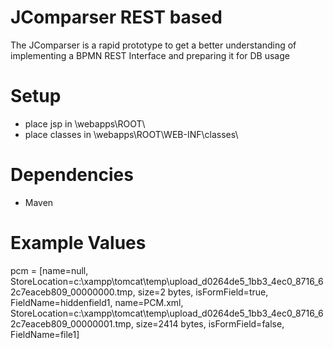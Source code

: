 JComparser REST based
===============

The JComparser is a rapid prototype to get a better understanding of implementing a BPMN REST Interface and preparing it for DB usage

Setup
============

* place jsp in <tomcat home dir>\webapps\ROOT\
* place classes in <tomcat home dir>\webapps\ROOT\WEB-INF\classes\

Dependencies
============

* Maven

Example Values
============
pcm = [name=null, StoreLocation=c:\xampp\tomcat\temp\upload_d0264de5_1bb3_4ec0_8716_62c7eaceb809_00000000.tmp, size=2 bytes, isFormField=true, FieldName=hiddenfield1, name=PCM.xml, StoreLocation=c:\xampp\tomcat\temp\upload_d0264de5_1bb3_4ec0_8716_62c7eaceb809_00000001.tmp, size=2414 bytes, isFormField=false, FieldName=file1]
